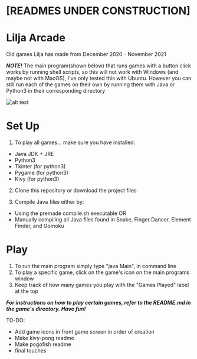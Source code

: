 # [READMES UNDER CONSTRUCTION]
# Lilja Arcade
Old games Lilja has made from December 2020 - November 2021

***NOTE!***
The main program(shown below) that runs games with a button click works by running shell scripts, 
so this will not work with Windows (and maybe not with MacOS), I've only tested this with Ubuntu. However you can still run each of the games on their own by running them with Java or Python3 in their corresponding directory

![alt text](https://github.com/LiljaKiiski/arcade-games/blob/master/images/cover.png)

# Set Up
1. To play all games... make sure you have installed:
- Java JDK + JRE
- Python3
- Tkinter (for python3)
- Pygame (for python3)
- Kivy (for python3)

2. Clone this repository or download the project files

4. Compile Java files either by:
- Using the premade compile.sh executable OR
- Manually compiling all Java files found in Snake, Finger Dancer, Element Finder, and Gomoku

# Play
1. To run the main program simply type "java Main", in command line
2. To play a specific game, click on the game's icon on the main programs window
3. Keep track of how many games you play with the "Games Played" label at the top

***For instructions on how to play certain games, refer to the README.md in the game's directory. Have fun!***

TO-DO:
- Add game icons in front game screen in order of creation
- Make kivy-pong readme
- Make pogofish readme
- final touches
